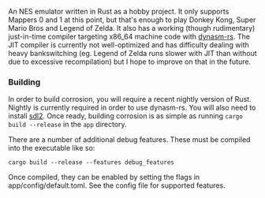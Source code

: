 An NES emulator written in Rust as a hobby project. It only supports Mappers 0 and 1 at this point, but that's enough to play Donkey Kong, Super Mario Bros and Legend of Zelda. It also has a working (though rudimentary) just-in-time compiler targeting x86_64 machine code with [dynasm-rs](https://github.com/CensoredUsername/dynasm-rs). The JIT compiler is currently not well-optimized and has difficulty dealing with heavy bankswitching (eg. Legend of Zelda runs slower with JIT than without due to excessive recompilation) but I hope to improve on that in the future.

### Building

In order to build corrosion, you will require a recent nightly version of Rust. Nightly is currently required in order to use dynasm-rs. You will also need to install [sdl2](https://github.com/AngryLawyer/rust-sdl2). Once ready, building corrosion is as simple as running `cargo build --release` in the `app` directory.

There are a number of additional debug features. These must be compiled into the executable like so:

    cargo build --release --features debug_features

Once compiled, they can be enabled by setting the flags in app/config/default.toml. See the config file for supported features.
